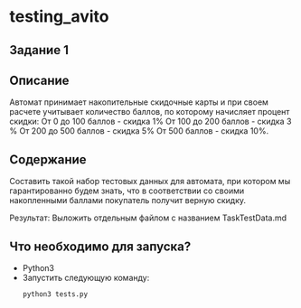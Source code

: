# testing_avito

## Задание 1 

## Описание
Автомат принимает накопительные скидочные карты и при своем расчете учитывает количество баллов,
по которому начисляет процент скидки: От 0 до 100 баллов - скидка 1% От 100 до 200 баллов - скидка 3 % От 200 
до 500 баллов - скидка 5% От 500 баллов - скидка 10%.

## Содержание
Составить такой набор тестовых данных для автомата, при котором мы гарантированно будем знать, 
что в соответствии со своими накопленными баллами покупатель получит верную скидку.

Результат: Выложить отдельным файлом с названием TaskTestData.md

## Что необходимо для запуска?

- Python3
- Запустить следующую команду:
    ```python
    python3 tests.py
    ```
